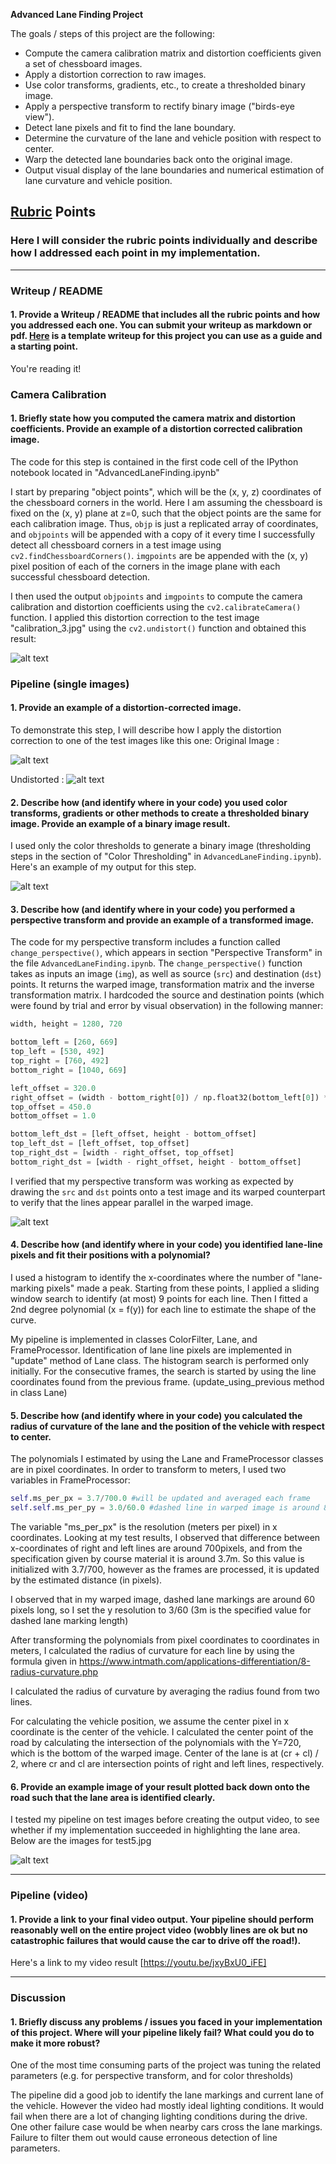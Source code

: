 **Advanced Lane Finding Project**

The goals / steps of this project are the following:

* Compute the camera calibration matrix and distortion coefficients given a set of chessboard images.
* Apply a distortion correction to raw images.
* Use color transforms, gradients, etc., to create a thresholded binary image.
* Apply a perspective transform to rectify binary image ("birds-eye view").
* Detect lane pixels and fit to find the lane boundary.
* Determine the curvature of the lane and vehicle position with respect to center.
* Warp the detected lane boundaries back onto the original image.
* Output visual display of the lane boundaries and numerical estimation of lane curvature and vehicle position.

[//]: # (Image References)

[image1]: ./output_images/undistorted_calibration3.jpg "Undistorted"
[image2]: ./cal_images/calibration_3.jpg "calibration image 3"
[image3]: ./test_images/straight_lines1.jpg "Straight Lines Original"
[image4]: ./output_images/undistorted_straight_lines1.jpg "Straight Lines 1 undistorted"
[image5]: ./output_images/color_example.png "Example for color filtering"
[image6]: ./output_images/warping.png "Warping"
[image7]: ./output_images/testing_the_pipeline.png "pipeline output for test5.jpg"
[video1]: ./project_video.mp4 "Video"

## [Rubric](https://review.udacity.com/#!/rubrics/571/view) Points

### Here I will consider the rubric points individually and describe how I addressed each point in my implementation.  

---

### Writeup / README

#### 1. Provide a Writeup / README that includes all the rubric points and how you addressed each one.  You can submit your writeup as markdown or pdf.  [Here](https://github.com/udacity/CarND-Advanced-Lane-Lines/blob/master/writeup_template.md) is a template writeup for this project you can use as a guide and a starting point.  

You're reading it!

### Camera Calibration

#### 1. Briefly state how you computed the camera matrix and distortion coefficients. Provide an example of a distortion corrected calibration image.

The code for this step is contained in the first code cell of the IPython notebook located in "AdvancedLaneFinding.ipynb" 

I start by preparing "object points", which will be the (x, y, z) coordinates of the chessboard corners in the world. Here I am assuming the chessboard is fixed on the (x, y) plane at z=0, such that the object points are the same for each calibration image.  Thus, `objp` is just a replicated array of coordinates, and `objpoints` will be appended with a copy of it every time I successfully detect all chessboard corners in a test image using `cv2.findChessboardCorners()`.  `imgpoints` are be appended with the (x, y) pixel position of each of the corners in the image plane with each successful chessboard detection.  

I then used the output `objpoints` and `imgpoints` to compute the camera calibration and distortion coefficients using the `cv2.calibrateCamera()` function.  I applied this distortion correction to the test image "calibration_3.jpg" using the `cv2.undistort()` function and obtained this result: 

![alt text][image1]

### Pipeline (single images)

#### 1. Provide an example of a distortion-corrected image.

To demonstrate this step, I will describe how I apply the distortion correction to one of the test images like this one:
Original Image :

![alt text][image3]

Undistorted :
![alt text][image4]

#### 2. Describe how (and identify where in your code) you used color transforms, gradients or other methods to create a thresholded binary image.  Provide an example of a binary image result.

I used only the color thresholds to generate a binary image (thresholding steps in the section of "Color Thresholding" in `AdvancedLaneFinding.ipynb`).  Here's an example of my output for this step.  

![alt text][image5]

#### 3. Describe how (and identify where in your code) you performed a perspective transform and provide an example of a transformed image.

The code for my perspective transform includes a function called `change_perspective()`, which appears in section "Perspective Transform" in the file `AdvancedLaneFinding.ipynb`.  The `change_perspective()` function takes as inputs an image (`img`), as well as source (`src`) and destination (`dst`) points. It returns the warped image, transformation matrix and the inverse transformation matrix.  I hardcoded the source and destination points (which were found by trial and error by visual observation) in the following manner:

```python
width, height = 1280, 720

bottom_left = [260, 669]
top_left = [530, 492]
top_right = [760, 492]
bottom_right = [1040, 669]

left_offset = 320.0
right_offset = (width - bottom_right[0]) / np.float32(bottom_left[0]) * left_offset
top_offset = 450.0
bottom_offset = 1.0

bottom_left_dst = [left_offset, height - bottom_offset]
top_left_dst = [left_offset, top_offset]
top_right_dst = [width - right_offset, top_offset]
bottom_right_dst = [width - right_offset, height - bottom_offset]
```
I verified that my perspective transform was working as expected by drawing the `src` and `dst` points onto a test image and its warped counterpart to verify that the lines appear parallel in the warped image.

![alt text][image6]

#### 4. Describe how (and identify where in your code) you identified lane-line pixels and fit their positions with a polynomial?

I used a histogram to identify the x-coordinates where the number of "lane-marking pixels" made a peak. Starting from these points, I applied a sliding window search to identify (at most) 9 points for each line. Then I fitted a 2nd degree polynomial (x = f(y)) for each line to estimate the shape of the curve. 

My pipeline is implemented in classes ColorFilter, Lane, and FrameProcessor. Identification of lane line pixels are implemented in "update" method of Lane class. The histogram search is performed only initially. For the consecutive frames, the search is started by using the line coordinates found from the previous frame. (update_using_previous method in class Lane)

#### 5. Describe how (and identify where in your code) you calculated the radius of curvature of the lane and the position of the vehicle with respect to center.

The polynomials I estimated by using the Lane and FrameProcessor classes are in pixel coordinates. In order to transform to meters, I used two variables in FrameProcessor:

```python
self.ms_per_px = 3.7/700.0 #will be updated and averaged each frame
self.self.ms_per_py = 3.0/60.0 #dashed line in warped image is around 80px long
```
The variable "ms_per_px" is the resolution (meters per pixel) in x coordinates. Looking at my test results, I observed that difference between x-coordinates of right and left lines are around 700pixels, and from the specification given by course material it is around 3.7m. So this value is initialized with 3.7/700, however as the frames are processed, it is updated by the estimated distance (in pixels).

I observed that in my warped image, dashed lane markings are around 60 pixels long, so I set the y resolution to 3/60 (3m is the specified value for dashed lane marking length)

After transforming the polynomials from pixel coordinates to coordinates in meters, I calculated the radius of curvature for each line by using the formula given in https://www.intmath.com/applications-differentiation/8-radius-curvature.php

I calculated the radius of curvature by averaging the radius found from two lines.

For calculating the vehicle position, we assume the center pixel in x coordinate is the center of the vehicle. I calculated the center point of the road by calculating the intersection of the polynomials with the Y=720, which is the bottom of the warped image. Center of the lane is at (cr + cl) / 2, where cr and cl are intersection points of right and left lines, respectively.

#### 6. Provide an example image of your result plotted back down onto the road such that the lane area is identified clearly.

I tested my pipeline on test images before creating the output video, to see whether if my implementation succeeded in highlighting the lane area. Below are the images for test5.jpg

![alt text][image7]

---

### Pipeline (video)

#### 1. Provide a link to your final video output.  Your pipeline should perform reasonably well on the entire project video (wobbly lines are ok but no catastrophic failures that would cause the car to drive off the road!).

Here's a link to my video result [https://youtu.be/jxyBxU0_iFE]

---

### Discussion

#### 1. Briefly discuss any problems / issues you faced in your implementation of this project.  Where will your pipeline likely fail?  What could you do to make it more robust?

One of the most time consuming parts of the project was tuning the related parameters (e.g. for perspective transform, and for color thresholds) 

The pipeline did a good job to identify the lane markings and current lane of the vehicle. However the video had mostly ideal lighting conditions. It would fail when there are a lot of changing lighting conditions during the drive. One other failure case would be when nearby cars cross the lane markings. Failure to filter them out would cause erroneous detection of line parameters.


